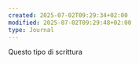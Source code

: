 ```yaml
---
created: 2025-07-02T09:29:34+02:00
modified: 2025-07-02T09:29:48+02:00
type: Journal
---
```


Questo tipo di scrittura
